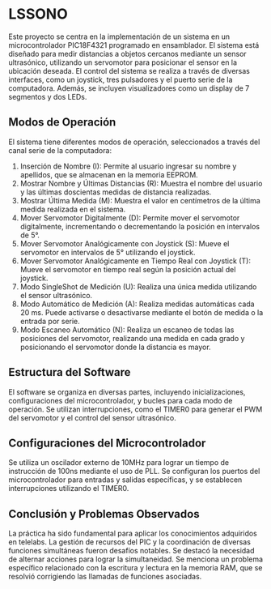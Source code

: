 # LSSONO
Este proyecto se centra en la implementación de un sistema en un microcontrolador PIC18F4321 programado en ensamblador. El sistema está diseñado para medir distancias a objetos cercanos mediante un sensor ultrasónico, utilizando un servomotor para posicionar el sensor en la ubicación deseada. El control del sistema se realiza a través de diversas interfaces, como un joystick, tres pulsadores y el puerto serie de la computadora. Además, se incluyen visualizadores como un display de 7 segmentos y dos LEDs.
## Modos de Operación

El sistema tiene diferentes modos de operación, seleccionados a través del canal serie de la computadora:
1. Inserción de Nombre (I): Permite al usuario ingresar su nombre y apellidos, que se almacenan en la memoria EEPROM.
2. Mostrar Nombre y Últimas Distancias (R): Muestra el nombre del usuario y las últimas doscientas medidas de distancia realizadas.
3. Mostrar Última Medida (M): Muestra el valor en centímetros de la última medida realizada en el sistema.
4. Mover Servomotor Digitalmente (D): Permite mover el servomotor digitalmente, incrementando o decrementando la posición en intervalos de 5°.
5. Mover Servomotor Analógicamente con Joystick (S): Mueve el servomotor en intervalos de 5° utilizando el joystick.
6. Mover Servomotor Analógicamente en Tiempo Real con Joystick (T): Mueve el servomotor en tiempo real según la posición actual del joystick.
7. Modo SingleShot de Medición (U): Realiza una única medida utilizando el sensor ultrasónico.
8. Modo Automático de Medición (A): Realiza medidas automáticas cada 20 ms. Puede activarse o desactivarse mediante el botón de medida o la entrada por serie.
9. Modo Escaneo Automático (N): Realiza un escaneo de todas las posiciones del servomotor, realizando una medida en cada grado y posicionando el servomotor donde la distancia es mayor.


## Estructura del Software
El software se organiza en diversas partes, incluyendo inicializaciones, configuraciones del microcontrolador, y bucles para cada modo de operación. Se utilizan interrupciones, como el TIMER0 para generar el PWM del servomotor y el control del sensor ultrasónico.

## Configuraciones del Microcontrolador
Se utiliza un oscilador externo de 10MHz para lograr un tiempo de instrucción de 100ns mediante el uso de PLL. Se configuran los puertos del microcontrolador para entradas y salidas específicas, y se establecen interrupciones utilizando el TIMER0.

## Conclusión y Problemas Observados
La práctica ha sido fundamental para aplicar los conocimientos adquiridos en telelabs. La gestión de recursos del PIC y la coordinación de diversas funciones simultáneas fueron desafíos notables. Se destacó la necesidad de alternar acciones para lograr la simultaneidad. Se menciona un problema específico relacionado con la escritura y lectura en la memoria RAM, que se resolvió corrigiendo las llamadas de funciones asociadas.
